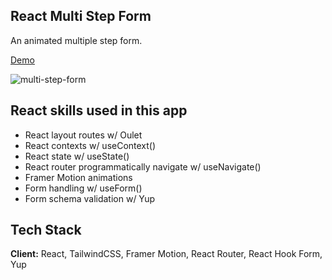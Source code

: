 ## React Multi Step Form

An animated multiple step form.

[Demo](https://elastic-torvalds-72d29d.netlify.app/)

![multi-step-form](https://user-images.githubusercontent.com/10157539/144976121-a593181e-7b1b-4860-8125-29b0b0440646.gif)

## React skills used in this app

- React layout routes w/ Oulet
- React contexts w/ useContext()
- React state w/ useState()
- React router programmatically navigate w/ useNavigate()
- Framer Motion animations
- Form handling w/ useForm()
- Form schema validation w/ Yup

## Tech Stack

**Client:** React, TailwindCSS, Framer Motion, React Router, React Hook Form, Yup

